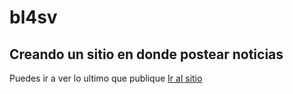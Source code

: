 # bl4sv
## Creando un sitio en donde postear noticias
Puedes ir a ver lo ultimo que publique
[Ir al sitio](https://bl4sv.github.io/HyperYI/blogpost.html)
